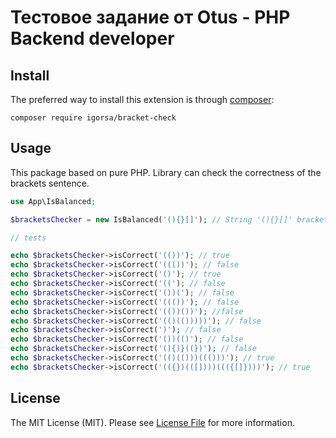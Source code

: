 # Тестовое задание от Otus - PHP Backend developer
## Install
The preferred way to install this extension is through [composer](http://getcomposer.org/download/):
```
composer require igorsa/bracket-check
```
## Usage
This package based on pure PHP. Library can check the correctness of the brackets sentence.
```php
use App\IsBalanced;

$bracketsChecker = new IsBalanced('(){}[]'); // String '(){}[]' brackets for checked

// tests

echo $bracketsChecker->isCorrect('(())'); // true
echo $bracketsChecker->isCorrect('((())'); // false
echo $bracketsChecker->isCorrect('()'); // true
echo $bracketsChecker->isCorrect('(('); // false
echo $bracketsChecker->isCorrect('())('); // false
echo $bracketsChecker->isCorrect('((())'); // false
echo $bracketsChecker->isCorrect('(())())'); //false
echo $bracketsChecker->isCorrect('(()(()))))'); // false
echo $bracketsChecker->isCorrect(')'); // false
echo $bracketsChecker->isCorrect('())(()'); // false
echo $bracketsChecker->isCorrect('(){)}((})'); // false
echo $bracketsChecker->isCorrect('(()(()))((()))'); // true
echo $bracketsChecker->isCorrect('(({})(([])))((({[]})))'); // true
```

## License
The MIT License (MIT). Please see [License File](LICENSE.md) for more information.
